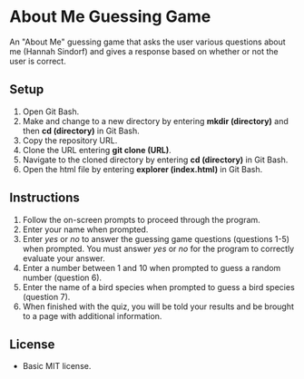 # About Me Guessing Game
An "About Me" guessing game that asks the user various questions about me (Hannah Sindorf) and gives a response based on whether or not the user is correct. 

## Setup
1. Open Git Bash.
2. Make and change to a new directory by entering **mkdir (directory)** and then **cd (directory)** in Git Bash.
3. Copy the repository URL.
4. Clone the URL entering **git clone (URL)**.
5. Navigate to the cloned directory by entering **cd (directory)** in Git Bash.
6. Open the html file by entering **explorer (index.html)** in Git Bash.

## Instructions
1. Follow the on-screen prompts to proceed through the program.
2. Enter your name when prompted.
3. Enter _yes_ or _no_ to answer the guessing game questions (questions 1-5) when prompted. You must answer _yes_ or _no_ for the program to correctly evaluate your answer.
4. Enter a number between 1 and 10 when prompted to guess a random number (question 6).
5. Enter the name of a bird species when prompted to guess a bird species (question 7).
6. When finished with the quiz, you will be told your results and be brought to a page with additional information.

## License
- Basic MIT license.
